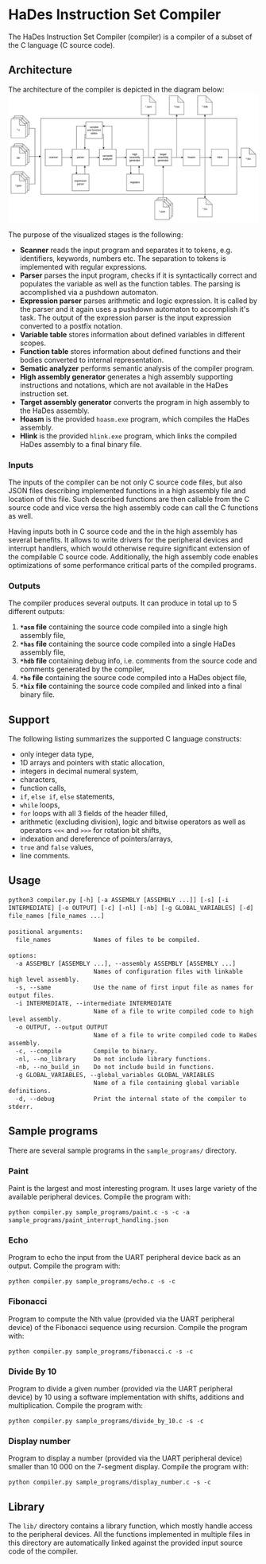 # HaDes Instruction Set Compiler
The HaDes Instruction Set Compiler (compiler) is a compiler of a subset of the C language (C source code). 

## Architecture
The architecture of the compiler is depicted in the diagram below:
![architecture](compiler_diagram.jpg)

The purpose of the visualized stages is the following:
* **Scanner** reads the input program and separates it to tokens, e.g. identifiers, keywords, numbers etc. The separation to tokens is implemented with regular expressions.
* **Parser** parses the input program, checks if it is syntactically correct and populates the variable as well as the function tables. The parsing is accomplished via a pushdown automaton.
* **Expression parser** parses arithmetic and logic expression. It is called by the parser and it again uses a pushdown automaton to accomplish it's task. The output of the expression parser is the input expression converted to a postfix notation.
* **Variable table** stores information about defined variables in different scopes.
* **Function table** stores information about defined functions and their bodies converted to internal representation.
* **Sematic analyzer** performs semantic analysis of the compiler program.
* **High assembly generator** generates a high assembly supporting instructions and notations, which are not available in the HaDes instruction set. 
* **Target assembly generator** converts the program in high assembly to the HaDes assembly.
* **Hoasm** is the provided `hoasm.exe` program, which compiles the HaDes assembly.
* **Hlink** is the provided `hlink.exe` program, which links the compiled HaDes assembly to a final binary file.

### Inputs
The inputs of the compiler can be not only C source code files, but also JSON files describing implemented functions in a high assembly file and location of this file. Such described functions are then callable from the C source code and vice versa the high assembly code can call the C functions as well.

Having inputs both in C source code and the in the high assembly has several benefits. It allows to write drivers for the peripheral devices and interrupt handlers, which would otherwise require significant extension of the compilable C source code. Additionally, the high assembly code enables optimizations of some performance critical parts of the compiled programs.

### Outputs
The compiler produces several outputs. It can produce in total up to 5 different outputs:
1. **`*asm` file** containing the source code compiled into a single high assembly file,
2. **`*has` file** containing the source code compiled into a single HaDes assembly file,
3. **`*hdb` file** containing debug info, i.e. comments from the source code and comments generated by the compiler,
4. **`*ho` file** containing the source code compiled into a HaDes object file,
4. **`*hix` file** containing the source code compiled and linked into a final binary file.

## Support
The following listing summarizes the supported C language constructs:
* only integer data type,
* 1D arrays and pointers with static allocation,
* integers in decimal numeral system,
* characters,
* function calls,
* `if`, `else if`, `else` statements,
* `while` loops,
* `for` loops with all 3 fields of the header filled,
* arithmetic (excluding division), logic and bitwise operators as well as operators `<<<` and `>>>` for rotation bit shifts,
* indexation and dereference of pointers/arrays,
* `true` and `false` values,
* line comments.

## Usage
```
python3 compiler.py [-h] [-a ASSEMBLY [ASSEMBLY ...]] [-s] [-i INTERMEDIATE] [-o OUTPUT] [-c] [-nl] [-nb] [-g GLOBAL_VARIABLES] [-d] file_names [file_names ...]

positional arguments:
  file_names            Names of files to be compiled.

options:
  -a ASSEMBLY [ASSEMBLY ...], --assembly ASSEMBLY [ASSEMBLY ...]
                        Names of configuration files with linkable high level assembly.
  -s, --same            Use the name of first input file as names for output files.
  -i INTERMEDIATE, --intermediate INTERMEDIATE
                        Name of a file to write compiled code to high level assembly.
  -o OUTPUT, --output OUTPUT
                        Name of a file to write compiled code to HaDes assembly.
  -c, --compile         Compile to binary.
  -nl, --no_library     Do not include library functions.
  -nb, --no_build_in    Do not include build in functions.
  -g GLOBAL_VARIABLES, --global_variables GLOBAL_VARIABLES
                        Name of a file containing global variable definitions.
  -d, --debug           Print the internal state of the compiler to stderr.
```

## Sample programs
There are several sample programs in the `sample_programs/` directory.

### Paint
Paint is the largest and most interesting program. It uses large variety of the available peripheral devices. Compile the program with:
```
python compiler.py sample_programs/paint.c -s -c -a sample_programs/paint_interrupt_handling.json 
```

### Echo
Program to echo the input from the UART peripheral device back as an output. Compile the program with:
```
python compiler.py sample_programs/echo.c -s -c
```

### Fibonacci
Program to compute the Nth value (provided via the UART peripheral device) of the Fibonacci sequence using recursion. Compile the program with:
```
python compiler.py sample_programs/fibonacci.c -s -c
```

### Divide By 10
Program to divide a given number (provided via the UART peripheral device) by 10 using a software implementation with shifts, additions and multiplication. Compile the program with:
```
python compiler.py sample_programs/divide_by_10.c -s -c
```

### Display number
Program to display a number (provided via the UART peripheral device) smaller than 10 000 on the 7-segment display. Compile the program with:
```
python compiler.py sample_programs/display_number.c -s -c
```

## Library
The `lib/` directory contains a library function, which mostly handle access to the peripheral devices. All the functions implemented in multiple files in this directory are automatically linked against the provided input source code of the compiler.
